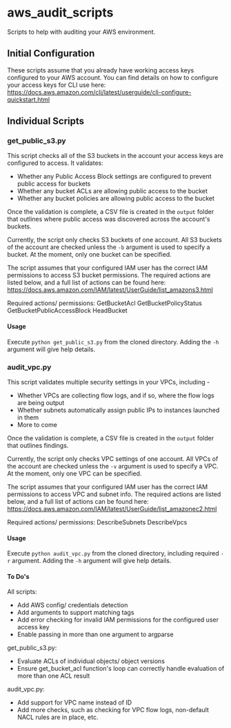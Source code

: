 # aws_audit_scripts
Scripts to help with auditing your AWS environment.

## Initial Configuration
These scripts assume that you already have working access keys configured to your AWS account. You can find details on how to configure your access keys for CLI use here: https://docs.aws.amazon.com/cli/latest/userguide/cli-configure-quickstart.html

## Individual Scripts

### get_public_s3.py
This script checks all of the S3 buckets in the account your access keys are configured to access. It validates:
- Whether any Public Access Block settings are configured to prevent public access for buckets
- Whether any bucket ACLs are allowing public access to the bucket
- Whether any bucket policies are allowing public access to the bucket

Once the validation is complete, a CSV file is created in the `output` folder that outlines where public access was discovered across the account's buckets.

Currently, the script only checks S3 buckets of one account. All S3 buckets of the account are checked unless the `-b` argument is used to specify a bucket. At the moment, only one bucket can be specified.

The script assumes that your configured IAM user has the correct IAM permissions to access S3 bucket permissions. The required actions are listed below, and a full list of actions can be found here: https://docs.aws.amazon.com/IAM/latest/UserGuide/list_amazons3.html

Required actions/ permissions:
GetBucketAcl
GetBucketPolicyStatus
GetBucketPublicAccessBlock
HeadBucket

#### Usage
Execute `python get_public_s3.py` from the cloned directory. Adding the `-h` argument will give help details.

### audit_vpc.py
This script validates multiple security settings in your VPCs, including - 
- Whether VPCs are collecting flow logs, and if so, where the flow logs are being output
- Whether subnets automatically assign public IPs to instances launched in them
- More to come

Once the validation is complete, a CSV file is created in the `output` folder that outlines findings.

Currently, the script only checks VPC settings of one account. All VPCs of the account are checked unless the `-v` argument is used to specify a VPC. At the moment, only one VPC can be specified.

The script assumes that your configured IAM user has the correct IAM permissions to access VPC and subnet info. The required actions are listed below, and a full list of actions can be found here: https://docs.aws.amazon.com/IAM/latest/UserGuide/list_amazonec2.html

Required actions/ permissions:
DescribeSubnets
DescribeVpcs

#### Usage
Execute `python audit_vpc.py` from the cloned directory, including required `-r` argument. Adding the `-h` argument will give help details.


#### To Do's
All scripts:
- Add AWS config/ credentials detection
- Add arguments to support matching tags
- Add error checking for invalid IAM permissions for the configured user access key
- Enable passing in more than one argument to argparse

get_public_s3.py: 
- Evaluate ACLs of individual objects/ object versions
- Ensure get_bucket_acl function's loop can correctly handle evaluation of more than one ACL result

audit_vpc.py:
- Add support for VPC name instead of ID
- Add more checks, such as checking for VPC flow logs, non-default NACL rules are in place, etc.